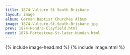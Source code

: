 ```yaml
---
title: 1874 Vulture St South Brisbane
layout: image
album: German Baptist Churches Album
image: 1874-Vulture-St-South-Brisbane.jpg
prev: 1874-Hendra-Clayfield.html
next: 1876-Fortestcue-St-later-Nundah.html
---
```

{% include image-head.md %}
{% include image.html %}